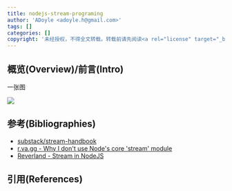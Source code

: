 ```yaml
---
title: nodejs-stream-programing
author: 'ADoyle <adoyle.h@gmail.com>'
tags: []
categories: []
copyright: '未经授权，不得全文转载。转载前请先阅读<a rel="license" target="_blank" href="//adoyle.me/blog/copyright.html">本站版权声明</a>'
---
```


## 概览(Overview)/前言(Intro)

一张图

![](https://cloud.githubusercontent.com/assets/37303/5728694/f9a3e300-9b20-11e4-9e14-a6938b3327f0.png)

<!-- more -->



## 参考(Bibliographies)
- [substack/stream-handbook][B1]
- [r.va.gg - Why I don't use Node's core 'stream' module][B2]
- [Reverland - Stream in NodeJS][B3]

## 引用(References)
[^1]: [][R1]


<!-- 以下是相关链接 -->

[R1]: <url> "备注"

[B1]: https://github.com/substack/stream-handbook
[B2]: https://r.va.gg/2014/06/why-i-dont-use-nodes-core-stream-module.html
[B3]: http://reverland.org/javascript/2015/12/20/stream-in-nodejs/
